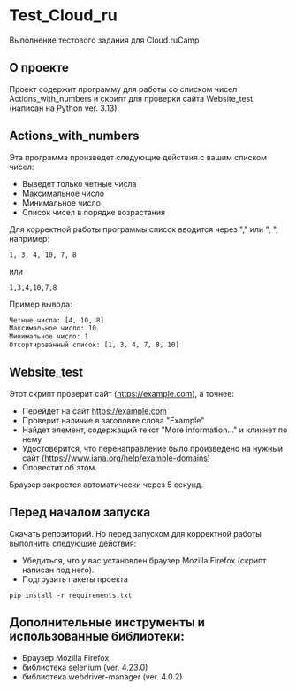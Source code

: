 # Test_Cloud_ru

Выполнение тестового задания для Cloud.ruCamp

## О проекте

Проект содержит программу для работы со списком чисел Actions_with_numbers и скрипт для проверки сайта Website_test (написан на Python ver. 3.13).

## Actions_with_numbers

Эта программа произведет следующие действия с вашим списком чисел:

* Выведет только четные числа
* Максимальное число
* Минимальное число
* Список чисел в порядке возрастания

Для корректной работы программы список вводится через "," или ", ", например:

```
1, 3, 4, 10, 7, 8
```
или 
```
1,3,4,10,7,8
```
Пример вывода:
```sh
Четные числа: [4, 10, 8]
Максимальное число: 10
Минимальное число: 1
Отсортированный список: [1, 3, 4, 7, 8, 10]
```

## Website_test
Этот скрипт проверит сайт (https://example.com), а точнее:

* Перейдет на сайт https://example.com
* Проверит наличие в заголовке слова "Example"
* Найдет элемент, содержащий текст "More information..." и кликнет по нему
* Удостоверится, что перенаправление было произведено на нужный сайт (https://www.iana.org/help/example-domains)
* Оповестит об этом.

Браузер закроется автоматически через 5 секунд.

## Перед началом запуска
Скачать репозиторий.
Но перед запуском для корректной работы выполнить следующие действия:
* Убедитьcя, что у вас установлен браузер Mozilla Firefox (скрипт написан под него).
* Подгрузить пакеты проекта

```
pip install -r requirements.txt
```

## Дополнительные инструменты и использованные библиотеки:
* Браузер Mozilla Firefox
* библиотека selenium (ver. 4.23.0)
* библиотека webdriver-manager (ver. 4.0.2)

## 
